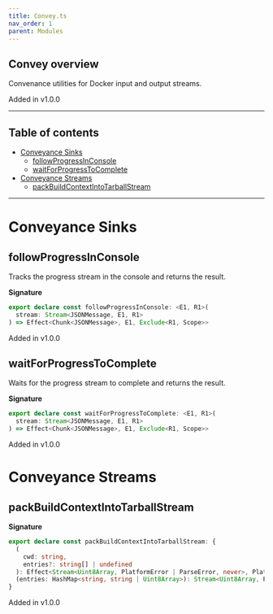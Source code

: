 ```yaml
---
title: Convey.ts
nav_order: 1
parent: Modules
---
```


## Convey overview

Convenance utilities for Docker input and output streams.

Added in v1.0.0

---

<h2 class="text-delta">Table of contents</h2>

- [Conveyance Sinks](#conveyance-sinks)
  - [followProgressInConsole](#followprogressinconsole)
  - [waitForProgressToComplete](#waitforprogresstocomplete)
- [Conveyance Streams](#conveyance-streams)
  - [packBuildContextIntoTarballStream](#packbuildcontextintotarballstream)

---

# Conveyance Sinks

## followProgressInConsole

Tracks the progress stream in the console and returns the result.

**Signature**

```ts
export declare const followProgressInConsole: <E1, R1>(
  stream: Stream<JSONMessage, E1, R1>
) => Effect<Chunk<JSONMessage>, E1, Exclude<R1, Scope>>
```

Added in v1.0.0

## waitForProgressToComplete

Waits for the progress stream to complete and returns the result.

**Signature**

```ts
export declare const waitForProgressToComplete: <E1, R1>(
  stream: Stream<JSONMessage, E1, R1>
) => Effect<Chunk<JSONMessage>, E1, Exclude<R1, Scope>>
```

Added in v1.0.0

# Conveyance Streams

## packBuildContextIntoTarballStream

**Signature**

```ts
export declare const packBuildContextIntoTarballStream: {
  (
    cwd: string,
    entries?: string[] | undefined
  ): Effect<Stream<Uint8Array, PlatformError | ParseError, never>, PlatformError, Path | FileSystem>
  (entries: HashMap<string, string | Uint8Array>): Stream<Uint8Array, ParseError, never>
}
```

Added in v1.0.0
